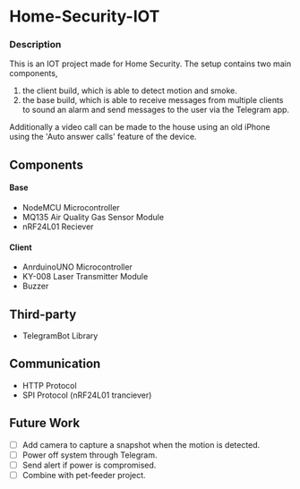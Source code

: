 # Home-Security-IOT

### Description
  This is an IOT project made for Home Security. The setup contains two main components, 
  1. the client build, which is able to detect motion and smoke. 
  2. the base build, which is able to receive messages from multiple clients to sound an alarm and send messages to the user via the Telegram app.
  
  Additionally a video call can be made to the house using an old iPhone using the 'Auto answer calls' feature of the device.
    
## Components
#### Base
+ NodeMCU Microcontroller
+ MQ135 Air Quality Gas Sensor Module
+ nRF24L01 Reciever

#### Client
+ AnrduinoUNO Microcontroller
+ KY-008 Laser Transmitter Module
+ Buzzer 


## Third-party
  - TelegramBot Library
  
## Communication
  - HTTP Protocol
  - SPI Protocol (nRF24L01 tranciever)

## Future Work
- [ ] Add camera to capture a snapshot when the motion is detected.
- [ ] Power off system through Telegram.
- [ ] Send alert if power is compromised.
- [ ] Combine with pet-feeder project.

